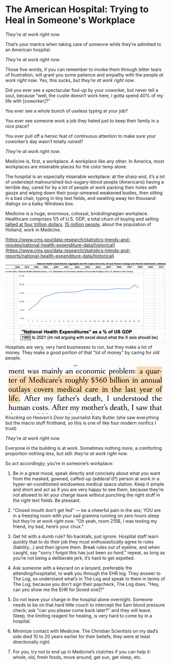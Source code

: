 # The American Hospital: Trying to Heal in Someone's Workplace

*They’re at work right now.*


That’s your mantra when taking care of someone while they’re admitted to an American hospital.


*They’re at work right now*.


Those five words, if you can remember to invoke them through bitter tears of frustration, will grant you some patience and empathy with the people *at work right now*. Yes, this sucks, but *they’re at work right now*.


Did you ever see a spectacular foul-up by your coworker, but never tell a soul, because "well, the custie doesn’t work here, I gotta spend 40% of my life with [coworker]?"


You ever see a whole bunch of useless typing at your job?


You ever see someone work a job they hated just to keep their family in a nice place?


You ever pull off a heroic feat of continuous attention to make sure your coworker’s day wasn’t totally ruined?


*They’re at work right now*.


Medicine is, first, a workplace. A workplace like any other. In America, most workplaces are miserable places for the color temp alone.


The hospital is an especially miserable workplace: at the sharp end, it’s a lot of underslept malnourished-but-sugary-blood people (Americans) having a terrible day, cared for by a lot of people *at work* packing their holes with gauze and wiping down their poop-smeared weakened bodies, then sitting in a bad chair, typing in tiny text fields, and swatting away ten thousand dialogs on a balky Windows box.


Medicine is a huge, enormous, colossal, brobdingnagian workplace. Healthcare comprises 1/5 of U.S. GDP, a total churn of buying and selling [tallied at four trillion dollars](https://www.imf.org/en/Publications/WEO/weo-database/2023/October/weo-report?c=512,914,612,171,614,311,213,911,314,193,122,912,313,419,513,316,913,124,339,638,514,218,963,616,223,516,918,748,618,624,522,622,156,626,628,228,924,233,632,636,634,238,662,960,423,935,128,611,321,243,248,469,253,642,643,939,734,644,819,172,132,646,648,915,134,652,174,328,258,656,654,336,263,268,532,944,176,534,536,429,433,178,436,136,343,158,439,916,664,826,542,967,443,917,544,941,446,666,668,672,946,137,546,674,676,548,556,678,181,867,682,684,273,868,921,948,943,686,688,518,728,836,558,138,196,278,692,694,962,142,449,564,565,283,853,288,293,566,964,182,359,453,968,922,714,862,135,716,456,722,942,718,724,576,936,961,813,726,199,733,184,524,361,362,364,732,366,144,146,463,528,923,738,578,537,742,866,369,744,186,925,869,746,926,466,112,111,298,927,846,299,582,487,474,754,698,&s=NGDPD,&sy=2021&ey=2028&ssm=0&scsm=1&scc=0&ssd=1&ssc=0&sic=0&sort=country&ds=.&br=1). [15 million people](https://www.bls.gov/spotlight/2023/healthcare-occupations-in-2022/home.htm), about the population of Holland, work in Medicine.


[https://www.cms.gov/data-research/statistics-trends-and-reoutes/national-health-expenditure-data/historical](https://www.cms.gov/data-research/statistics-trends-and-reports/national-health-expenditure-data/historical)

![National health expenditures as % of GDP](/images/med1.webp)
Hospitals are very, very hard businesses to run, but they make a lot of money. They make a good portion of that "lot of money" by caring for old people.



![National health expenditures as % of GDP](/images/med2.webp)
*Knocking on Heaven’s Door* by journalist Katy Butler (she saw everything but the macro stuff firsthand, so this is one of like four modern nonfics I trust)


*They’re at work right now.*


Everyone in the building is at work. Sometimes nothing more, a comforting proportion nothing less, but still: *they’re at work right now.*


So act accordingly; you’re in someone’s workplace:


1. Be in a great mood, speak directly and concisely about what you want from the masked, gowned, caffed-up (adderal'd?) person at work in a hyper-air-conditioned windowless medical space station. Keep it simple and short and act as if you are very happy to see them, because they’re not allowed to let your charge leave without punching the right stuff in the right text fields. Be pleasant.

1. "Closed mouth don’t get fed" — be a cheerful pain in the ass; YOU are in a freezing room with your sad gramma running on zero hours sleep but *they’re at work right now*. "Oh yeah, room 215B, I was texting my friend, my bad, here’s your chux."

1. Get hit with a dumb rule? No backtalk, just ignore. Hospital staff learn quickly that to do their job they must enthusiastically agree to rules (liability...) and then ignore them. Break rules out of eyeline, and when caught, say "sorry I forgot this has just been *so hard*," repeat, as long as you’re not being a deliberate jerk, it’s hard to get expelled.

1. Ask someone with a keycard on a lanyard, preferably the attending/hospitalist, to walk you through the EHR log. They answer to The Log, so understand what’s in The Log and speak to them in terms of The Log, because you don’t sign their paycheck, The Log does. "Hey, can you show me the EHR for [loved one]?"

1. Do not leave your charge in the hospital alone overnight. Someone needs to be on that hard little couch to intercept the 5am blood pressure check; ask "can you please come back later?" and they will leave. Sleep, the limiting reagent for healing, is very hard to come by in a hospital.

1. Minimize contact with Medicine. The Christian Scientists on my dad’s side died 10 to 20 years earlier for their beliefs; they were at least directionally right.

1. For you, try not to end up in Medicine’s clutches if you can help it: whole, old, fresh foods, move around, get sun, get sleep, etc.
